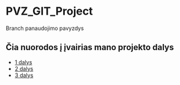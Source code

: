 # PVZ_GIT_Project
Branch panaudojimo pavyzdys 

## Čia nuorodos į įvairias mano projekto dalys

* [1 dalys]()
* [2 dalys]()
* [3 dalys]()
